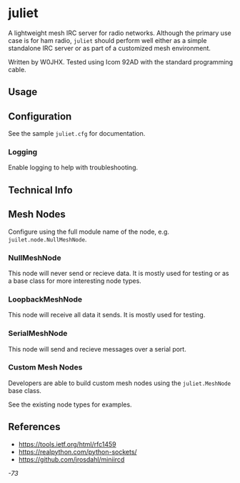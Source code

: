 # juliet #

A lightweight mesh IRC server for radio networks.  Although the primary use case is for
ham radio, `juliet` should perform well either as a simple standalone IRC server or as
part of a customized mesh environment.

Written by W0JHX.  Tested using Icom 92AD with the standard programming cable.

## Usage ##

## Configuration ##

See the sample `juliet.cfg` for documentation.

### Logging ###

Enable logging to help with troubleshooting.

## Technical Info ##

## Mesh Nodes ##

Configure using the full module name of the node, e.g. `juilet.node.NullMeshNode`.

### NullMeshNode ###

This node will never send or recieve data.  It is mostly used for testing or as a base
class for more interesting node types.

### LoopbackMeshNode ###

This node will receive all data it sends.  It is mostly used for testing.

### SerialMeshNode ###

This node will send and recieve messages over a serial port.

### Custom Mesh Nodes ###

Developers are able to build custom mesh nodes using the `juliet.MeshNode` base class.

See the existing node types for examples.

## References ##

* https://tools.ietf.org/html/rfc1459
* https://realpython.com/python-sockets/
* https://github.com/jrosdahl/miniircd

_-73_
